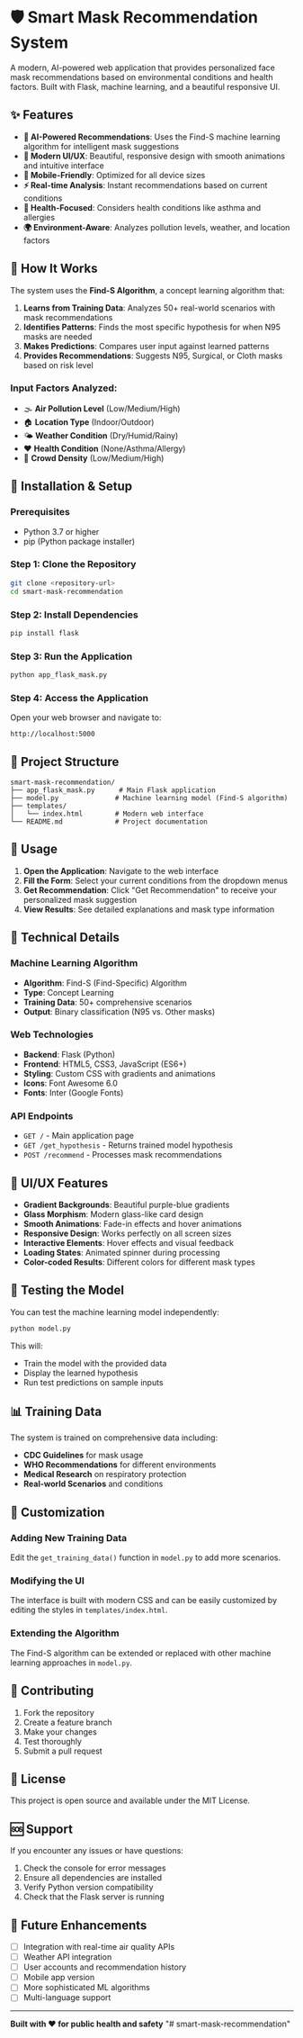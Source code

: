 # 🛡️ Smart Mask Recommendation System

A modern, AI-powered web application that provides personalized face mask recommendations based on environmental conditions and health factors. Built with Flask, machine learning, and a beautiful responsive UI.

## ✨ Features

- **🤖 AI-Powered Recommendations**: Uses the Find-S machine learning algorithm for intelligent mask suggestions
- **🎨 Modern UI/UX**: Beautiful, responsive design with smooth animations and intuitive interface
- **📱 Mobile-Friendly**: Optimized for all device sizes
- **⚡ Real-time Analysis**: Instant recommendations based on current conditions
- **🏥 Health-Focused**: Considers health conditions like asthma and allergies
- **🌍 Environment-Aware**: Analyzes pollution levels, weather, and location factors

## 🧠 How It Works

The system uses the **Find-S Algorithm**, a concept learning algorithm that:

1. **Learns from Training Data**: Analyzes 50+ real-world scenarios with mask recommendations
2. **Identifies Patterns**: Finds the most specific hypothesis for when N95 masks are needed
3. **Makes Predictions**: Compares user input against learned patterns
4. **Provides Recommendations**: Suggests N95, Surgical, or Cloth masks based on risk level

### Input Factors Analyzed:
- 🌫️ **Air Pollution Level** (Low/Medium/High)
- 🏠 **Location Type** (Indoor/Outdoor)
- 🌤️ **Weather Condition** (Dry/Humid/Rainy)
- ❤️ **Health Condition** (None/Asthma/Allergy)
- 👥 **Crowd Density** (Low/Medium/High)

## 🚀 Installation & Setup

### Prerequisites
- Python 3.7 or higher
- pip (Python package installer)

### Step 1: Clone the Repository
```bash
git clone <repository-url>
cd smart-mask-recommendation
```

### Step 2: Install Dependencies
```bash
pip install flask
```

### Step 3: Run the Application
```bash
python app_flask_mask.py
```

### Step 4: Access the Application
Open your web browser and navigate to:
```
http://localhost:5000
```

## 📁 Project Structure

```
smart-mask-recommendation/
├── app_flask_mask.py      # Main Flask application
├── model.py              # Machine learning model (Find-S algorithm)
├── templates/
│   └── index.html        # Modern web interface
└── README.md             # Project documentation
```

## 🎯 Usage

1. **Open the Application**: Navigate to the web interface
2. **Fill the Form**: Select your current conditions from the dropdown menus
3. **Get Recommendation**: Click "Get Recommendation" to receive your personalized mask suggestion
4. **View Results**: See detailed explanations and mask type information

## 🔬 Technical Details

### Machine Learning Algorithm
- **Algorithm**: Find-S (Find-Specific) Algorithm
- **Type**: Concept Learning
- **Training Data**: 50+ comprehensive scenarios
- **Output**: Binary classification (N95 vs. Other masks)

### Web Technologies
- **Backend**: Flask (Python)
- **Frontend**: HTML5, CSS3, JavaScript (ES6+)
- **Styling**: Custom CSS with gradients and animations
- **Icons**: Font Awesome 6.0
- **Fonts**: Inter (Google Fonts)

### API Endpoints
- `GET /` - Main application page
- `GET /get_hypothesis` - Returns trained model hypothesis
- `POST /recommend` - Processes mask recommendations

## 🎨 UI/UX Features

- **Gradient Backgrounds**: Beautiful purple-blue gradients
- **Glass Morphism**: Modern glass-like card design
- **Smooth Animations**: Fade-in effects and hover animations
- **Responsive Design**: Works perfectly on all screen sizes
- **Interactive Elements**: Hover effects and visual feedback
- **Loading States**: Animated spinner during processing
- **Color-coded Results**: Different colors for different mask types

## 🧪 Testing the Model

You can test the machine learning model independently:

```bash
python model.py
```

This will:
- Train the model with the provided data
- Display the learned hypothesis
- Run test predictions on sample inputs

## 📊 Training Data

The system is trained on comprehensive data including:
- **CDC Guidelines** for mask usage
- **WHO Recommendations** for different environments
- **Medical Research** on respiratory protection
- **Real-world Scenarios** and conditions

## 🔧 Customization

### Adding New Training Data
Edit the `get_training_data()` function in `model.py` to add more scenarios.

### Modifying the UI
The interface is built with modern CSS and can be easily customized by editing the styles in `templates/index.html`.

### Extending the Algorithm
The Find-S algorithm can be extended or replaced with other machine learning approaches in `model.py`.

## 🤝 Contributing

1. Fork the repository
2. Create a feature branch
3. Make your changes
4. Test thoroughly
5. Submit a pull request

## 📝 License

This project is open source and available under the MIT License.

## 🆘 Support

If you encounter any issues or have questions:
1. Check the console for error messages
2. Ensure all dependencies are installed
3. Verify Python version compatibility
4. Check that the Flask server is running

## 🔮 Future Enhancements

- [ ] Integration with real-time air quality APIs
- [ ] Weather API integration
- [ ] User accounts and recommendation history
- [ ] Mobile app version
- [ ] More sophisticated ML algorithms
- [ ] Multi-language support

---

**Built with ❤️ for public health and safety** "# smart-mask-recommendation" 

